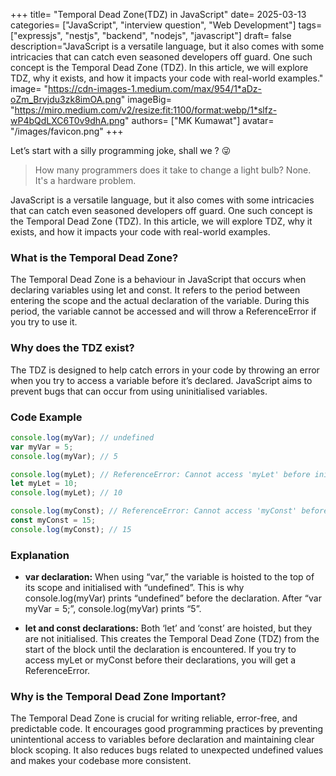 +++
title= "Temporal Dead Zone(TDZ) in JavaScript"
date= 2025-03-13
categories= ["JavaScript", "interview question", "Web Development"]
tags= ["expressjs", "nestjs", "backend", "nodejs", "javascript"]
draft= false
description="JavaScript is a versatile language, but it also comes with some intricacies that can catch even seasoned developers off guard. One such concept is the Temporal Dead Zone (TDZ). In this article, we will explore TDZ, why it exists, and how it impacts your code with real-world examples."
image= "https://cdn-images-1.medium.com/max/954/1*aDz-oZm_Brvjdu3zk8imOA.png"
imageBig= "https://miro.medium.com/v2/resize:fit:1100/format:webp/1*slfz-wP4bQdLXC6T0v9dhA.png"
authors= ["MK Kumawat"]
avatar= "/images/favicon.png"
+++

Let’s start with a silly programming joke, shall we ? 😜

> How many programmers does it take to change a light bulb?
> None. It's a hardware problem.

JavaScript is a versatile language, but it also comes with some intricacies that can catch even seasoned developers off guard. One such concept is the Temporal Dead Zone (TDZ). In this article, we will explore TDZ, why it exists, and how it impacts your code with real-world examples.

### What is the Temporal Dead Zone?

The Temporal Dead Zone is a behaviour in JavaScript that occurs when declaring variables using let and const. It refers to the period between entering the scope and the actual declaration of the variable. During this period, the variable cannot be accessed and will throw a ReferenceError if you try to use it.

### Why does the TDZ exist?

The TDZ is designed to help catch errors in your code by throwing an error when you try to access a variable before it’s declared. JavaScript aims to prevent bugs that can occur from using uninitialised variables.

### Code Example

```javascript
console.log(myVar); // undefined
var myVar = 5;
console.log(myVar); // 5

console.log(myLet); // ReferenceError: Cannot access 'myLet' before initialization
let myLet = 10;
console.log(myLet); // 10

console.log(myConst); // ReferenceError: Cannot access 'myConst' before initialization
const myConst = 15;
console.log(myConst); // 15

```

### Explanation

* __var declaration:__ When using “var,” the variable is hoisted to the top of its scope and initialised with “undefined”. This is why console.log(myVar) prints “undefined” before the declaration. After “var myVar = 5;”, console.log(myVar) prints “5”.

* __let and const declarations:__ Both ‘let’ and ‘const’ are hoisted, but they are not initialised. This creates the Temporal Dead Zone (TDZ) from the start of the block until the declaration is encountered. If you try to access myLet or myConst before their declarations, you will get a ReferenceError.

### Why is the Temporal Dead Zone Important?

The Temporal Dead Zone is crucial for writing reliable, error-free, and predictable code. It encourages good programming practices by preventing unintentional access to variables before declaration and maintaining clear block scoping. It also reduces bugs related to unexpected undefined values and makes your codebase more consistent.
